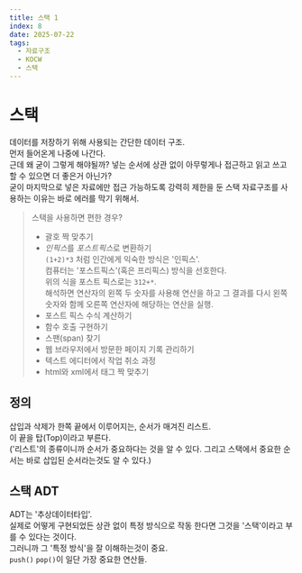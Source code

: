 ```yaml
---
title: 스택 1
index: 8
date: 2025-07-22
tags:
  - 자료구조
  - KOCW
  - 스택
---
```

# 스택

데이터를 저장하기 위해 사용되는 간단한 데이터 구조.  
먼저 들어온게 나중에 나간다.  
근데 왜 굳이 그렇게 해야될까? 넣는 순서에 상관 없이 아무렇게나 접근하고 읽고 쓰고 할 수 있으면 더 좋은거 아닌가?  
굳이 마지막으로 넣은 자료에만 접근 가능하도록 강력히 제한을 둔 스택 자료구조를 사용하는 이유는 바로 에러를 막기 위해서.

> 스택을 사용하면 편한 경우?
>
> - 괄호 짝 맞추기
> - *인픽스*를 *포스트픽스*로 변환하기  
>    `(1+2)*3` 처럼 인간에게 익숙한 방식은 '인픽스'.  
>    컴퓨터는 '포스트픽스'(혹은 프리픽스) 방식을 선호한다.  
>    위의 식을 포스트 픽스로는 `312+*`.  
>    해석하면 연산자의 왼쪽 두 숫자를 사용해 연산을 하고 그 결과를 다시 왼쪽 숫자와 함께 오른쪽 연산자에 해당하는 연산을 실행.
> - 포스트 픽스 수식 계산하기
> - 함수 호출 구현하기
> - 스팬(span) 찾기
> - 웹 브라우저에서 방문한 페이지 기록 관리하기
> - 텍스트 에디터에서 작업 취소 과정
> - html와 xml에서 태그 짝 맞추기

## 정의

삽입과 삭제가 한쪽 끝에서 이루어지는, 순서가 매겨진 리스트.  
이 끝을 탑(Top)이라고 부른다.  
('리스트'의 종류이니까 순서가 중요하다는 것을 알 수 있다. 그리고 스택에서 중요한 순서는 바로 삽입된 순서라는것도 알 수 있다.)

## 스택 ADT

ADT는 '추상데이터타입'.  
실제로 어떻게 구현되었든 상관 없이 특정 방식으로 작동 한다면 그것을 '스택'이라고 부를 수 있다는 것이다.  
그러니까 그 '특정 방식'을 잘 이해하는것이 중요.  
`push()` `pop()`이 일단 가장 중요한 연산들.
